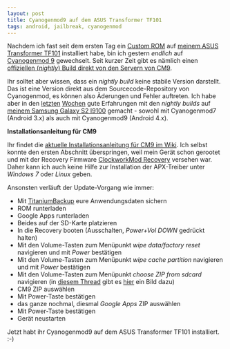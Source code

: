 ```yaml
---
layout: post
title: Cyanogenmod9 auf dem ASUS Transformer TF101
tags: android, jailbreak, cyanogenmod
---
```


Nachdem ich fast seit dem ersten Tag ein [Custom ROM][1] auf [meinem ASUS Transformer TF101][2] 
installiert habe, bin ich gestern *endlich* auf [Cyanogenmod 9][0] gewechselt. Seit kurzer Zeit gibt es 
nämlich einen [offiziellen (*nightly*) Build direkt von den Servern von CM9][3].

Ihr solltet aber wissen, dass ein *nightly build* keine stabile Version darstellt. Das ist eine Version direkt
aus dem Sourcecode-Repository von Cyanogenmod, es können also Äderungen und Fehler auftreten.
Ich habe aber in den [letzten][4] [Wochen][5] gute Erfahrungen mit den *nightly builds* auf [meinem 
Samsung Galaxy S2 I9100][6] gemacht - sowohl mit Cyanogenmod7 (Android 3.x) als auch mit 
Cyanogenmod9 (Android 4.x).

**Installationsanleitung für CM9**

Ihr findet die [aktuelle Installationsanleitung für CM9 im Wiki][7]. Ich selbst konnte den ersten
Abschnitt überspringen, weil mein Gerät schon gerootet und mit der Recovery Firmware
[ClockworkMod Recovery][8] versehen war. Daher kann ich auch keine Hilfe zur Installation der
APX-Treiber unter *Windows 7* oder *Linux* geben.

Ansonsten verläuft der Update-Vorgang wie immer:

* Mit [TitaniumBackup][11] eure Anwendungsdaten sichern
* ROM runterladen
* Google Apps runterladen
* Beides auf der SD-Karte platzieren
* In die Recovery booten (Ausschalten, *Power+Vol DOWN* gedrückt halten)
* Mit den Volume-Tasten zum Menüpunkt *wipe data/factory reset* navigieren und mit *Power* bestätigen
* Mit den Volume-Tasten zum Menüpunkt *wipe cache partition* navigieren und mit *Power* bestätigen
* Mit den Volume-Tasten zum Menüpunkt *choose ZIP from sdcard* navigieren (in [diesem Thread][10] gibt es [hier][9] ein Bild dazu)
* CM9 ZIP auswählen
* Mit Power-Taste bestätigen
* das ganze nochmal, diesmal *Google Apps* ZIP auswählen
* Mit Power-Taste bestätigen
* Gerät neustarten

Jetzt habt ihr Cyanogenmod9 auf dem ASUS Transformer TF101 installiert. :-)


[0]: http://www.cyanogenmod.com/
[1]: http://www.androidpit.de/de/android/wiki/view/Custom_ROM
[2]: /2011/12/20/asus-transformer-tf101/
[3]: http://get.cm/?device=tf101
[4]: /2011/09/01/cyanogenmod-7-auf-dem-samsung-galaxy-s2/
[5]: /2012/03/18/cyanogenmod-9-ics-auf-samsung-galaxy-s2/
[6]: /2011/06/25/samsung-galaxy-s2-i9100/
[7]: http://wiki.cyanogenmod.com/wiki/Asus_Transformer:_Full_Update_Guide
[8]: http://forum.xda-developers.com/wiki/ClockworkMod_Recovery
[9]: http://www.pocketpc.ch/attachments/samsung-galaxy-s2-root-rom-gt-i9100/72091d1309284511-howto-flashen-via-clockworkmod-rom-ueber-cwm-installieren-2.png
[10]: http://www.pocketpc.ch/samsung-galaxy-s2-root-rom-gt-i9100/134555-howto-flashen-via-clockworkmod-rom-ueber-cwm-installieren.html
[11]: https://play.google.com/store/apps/details?id=com.keramidas.TitaniumBackup
